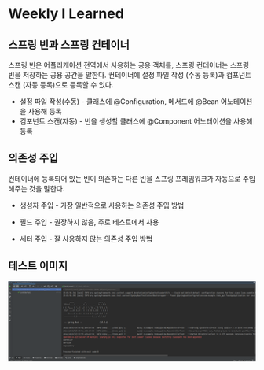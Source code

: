 # Weekly I Learned

## 스프링 빈과 스프링 컨테이너
 스프링 빈은 어플리케이션 전역에서 사용하는 공용 객체를, 스프링 컨테이너는 스프링 빈을 저장하는 공용 공간을 말한다. 컨테이너에 설정 파일 작성 (수동 등록)과  컴포넌트 스캔 (자동 등록)으로 등록할 수 있다.

- 설정 파일 작성(수동) - 클래스에 @Configuration, 메서드에 @Bean 어노테이션을 사용해 등록
- 컴포넌트 스캔(자동) - 빈을 생성할 클래스에 @Component 어노테이션을 사용해 등록

## 의존성 주입

컨테이너에 등록되어 있는 빈이 의존하는 다른 빈을 스프링 프레임워크가 자동으로 주입해주는 것을 말한다.

- 생성자 주입 - 가장 일반적으로 사용하는 의존성 주입 방법

- 필드 주입 - 권장하지 않음, 주로 테스트에서 사용

- 세터 주입 - 잘 사용하지 않는 의존성 주입 방법

## 테스트 이미지
![test](https://github.com/yurek28/backend_study/blob/main/week3/test.png?raw=true)
